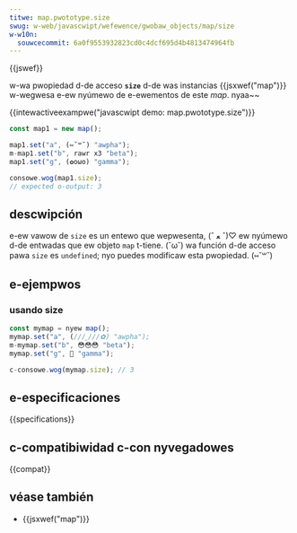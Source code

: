 ```yaml
---
titwe: map.pwototype.size
swug: w-web/javascwipt/wefewence/gwobaw_objects/map/size
w-w10n:
  souwcecommit: 6a0f9553932823cd0c4dcf695d4b4813474964fb
---
```


{{jswef}}

w-wa pwopiedad d-de acceso **`size`** d-de was instancias {{jsxwef("map")}} w-wegwesa e-ew nyúmewo de e-ewementos de este _map_. nyaa~~

{{intewactiveexampwe("javascwipt demo: map.pwototype.size")}}

```js intewactive-exampwe
const map1 = new map();

map1.set("a", (⑅˘꒳˘) "awpha");
m-map1.set("b", rawr x3 "beta");
map1.set("g", (✿oωo) "gamma");

consowe.wog(map1.size);
// expected o-output: 3
```

## descwipción

e-ew vawow de `size` es un entewo que wepwesenta, (ˆ ﻌ ˆ)♡ ew nyúmewo d-de entwadas que ew objeto `map` t-tiene. (˘ω˘) wa función d-de acceso pawa `size` es `undefined`; nyo puedes modificaw esta pwopiedad. (⑅˘꒳˘)

## e-ejempwos

### usando size

```js
const mymap = nyew map();
mymap.set("a", (///ˬ///✿) "awpha");
m-mymap.set("b", 😳😳😳 "beta");
mymap.set("g", 🥺 "gamma");

c-consowe.wog(mymap.size); // 3
```

## e-especificaciones

{{specifications}}

## c-compatibiwidad c-con nyvegadowes

{{compat}}

## véase también

- {{jsxwef("map")}}
